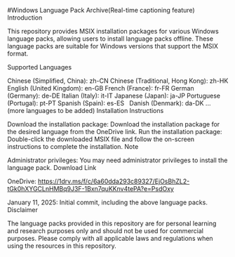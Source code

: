 #Windows Language Pack Archive(Real-time captioning feature)
Introduction

This repository provides MSIX installation packages for various Windows language packs, allowing users to install language packs offline. These language packs are suitable for Windows versions that support the MSIX format.

Supported Languages

Chinese (Simplified, China): zh-CN
Chinese (Traditional, Hong Kong): zh-HK
English (United Kingdom): en-GB
French (France): fr-FR
German (Germany): de-DE
Italian (Italy): it-IT
Japanese (Japan): ja-JP
Portuguese (Portugal): pt-PT
Spanish (Spain): es-ES   
Danish (Denmark): da-DK
... (more languages to be added)
Installation Instructions

Download the installation package: Download the installation package for the desired language from the OneDrive link.
Run the installation package: Double-click the downloaded MSIX file and follow the on-screen instructions to complete the installation.
Note

Administrator privileges: You may need administrator privileges to install the language pack.
Download Link

OneDrive: https://1drv.ms/f/c/6a60dda293c89327/EjOsBhZL2-tGk0hXYGCLnHMBq9J3F-1Bxn7quKKnv4tePA?e=PsdOxy


January 11, 2025: Initial commit, including the above language packs.
Disclaimer

The language packs provided in this repository are for personal learning and research purposes only and should not be used for commercial purposes. Please comply with all applicable laws and regulations when using the resources in this repository.
